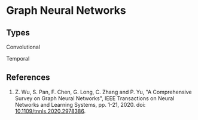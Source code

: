 # Graph Neural Networks

## Types

Convolutional

Temporal

## References

1. Z. Wu, S. Pan, F. Chen, G. Long, C. Zhang and P. Yu, "A Comprehensive Survey on Graph Neural Networks", IEEE Transactions on Neural Networks and Learning Systems, pp. 1-21, 2020. doi: [10.1109/tnnls.2020.2978386](https://doi.org/10.1109/tnnls.2020.2978386).


